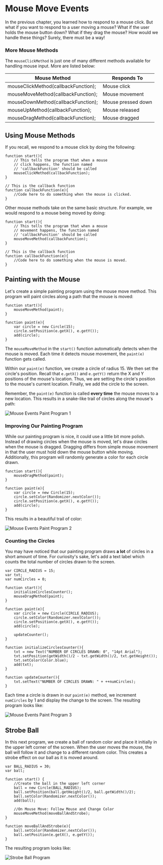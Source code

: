 # Mouse Move Events

In the previous chapter, you learned how to respond to a mouse click. But what if you want to respond to a user moving a mouse? What if the user holds the mouse button down? What if they drag the mouse? How would we handle these things? Surely, there must be a way!

### More Mouse Methods

The `mouseClickMethod` is just one of many different methods available for handling mouse input. More are listed below:

| Mouse Method | Responds To|
| -- | -- |
| mouseClickMethod(callbackFunction); | Mouse click |
| mouseMoveMethod(callbackFunction); | Mouse movement |
| mouseDownMethod(callbackFunction); | Mouse pressed down |
| mouseUpMethod(callbackFunction); | Mouse released|
| mouseDragMethod(callbackFunction);| Mouse dragged |

## Using Mouse Methods

If you recall, we respond to a mouse click by doing the following:


```
function start(){
    // This tells the program that when a mouse
    // click happens, the function named
    // 'callbackFunction' should be called
    mouseClickMethod(callbackFunction);
}

// This is the callback function
function callbackFunction(e){
    //Code here to do something when the mouse is clicked.
}
```

Other mouse methods take on the same basic structure. For example, we would respond to a mouse being moved by doing:

```
function start(){
    // This tells the program that when a mouse
    // movement happens, the function named
    // 'callbackFunction' should be called
    mouseMoveMethod(callbackFunction);
}

// This is the callback function
function callbackFunction(e){
    //Code here to do something when the mouse is moved.
}
```

## Painting with the Mouse

Let's create a simple painting program using the mouse move method. This program will paint circles along a path that the mouse is moved:

```
function start(){
	mouseMoveMethod(paint);
}

function paint(e){
	var circle = new Circle(15);
	circle.setPosition(e.getX(), e.getY());
	add(circle);
}
```

The `mouseMoveMethod` in the `start()` function automatically detects when the mouse is moved. Each time it detects mouse movement, the `paint(e)` function gets called. 

Within our `paint(e)` function, we create a circle of radius 15. We then set the circle's position. Recall that `e.getX()` and `e.getY()` return the X and Y positions of the mouse's location. Thus, we are setting the circle's position to the mouse's current location. Finally, we add the circle to the screen.

Remember, the `paint(e)` function is called **every time** the mouse moves to a new location. This results in a snake-like trail of circles along the mouse's path:

![Mouse Events Paint Program 1](../static/animationGames/mouse_events_paint_program1.png "Mouse Events Paint Program 1")

### Improving Our Painting Program

While our painting program is nice, it could use a little bit more polish. Instead of drawing circles when the mouse is moved, let's draw circles when the mouse is dragged. Dragging differs from simple mouse movement in that the user must hold down the mouse button while moving. Additionally, this program will randomly generate a color for each circle drawn.

```
function start(){
	mouseDragMethod(paint);
}

function paint(e){
	var circle = new Circle(15);
	circle.setColor(Randomizer.nextColor());
	circle.setPosition(e.getX(), e.getY());
	add(circle);
}
```

This results in a beautiful trail of color:

![Mouse Events Paint Program 2](../static/animationGames/mouse_events_paint_program2.png "Mouse Events Paint Program 2")


### Counting the Circles

You may have noticed that our painting program draws **a lot** of circles in a short amount of time. For curiosity's sake, let's add a text label which counts the total number of circles drawn to the screen.

```
var CIRCLE_RADIUS = 15;
var txt;
var numCircles = 0;

function start(){
    initializeCirclesCounter();
	mouseDragMethod(paint);
}

function paint(e){
	var circle = new Circle(CIRCLE_RADIUS);
	circle.setColor(Randomizer.nextColor());
	circle.setPosition(e.getX(), e.getY());
	add(circle);
	
	updateCounter();
}

function initializeCirclesCounter(){
    txt = new Text("NUMBER OF CIRCLES DRAWN: 0", "14pt Arial");
    txt.setPosition(getWidth()/2 - txt.getWidth()/2, txt.getHeight());
    txt.setColor(Color.blue);
    add(txt);
}

function updateCounter(){
    txt.setText("NUMBER OF CIRCLES DRAWN: " + ++numCircles);
}
```

Each time a circle is drawn in our `paint(e)` method, we increment `numCircles` by 1 and display the change to the screen. The resulting program looks like:

![Mouse Events Paint Program 3](../static/animationGames/mouse_events_paint_program3.png "Mouse Events Paint Program 3")

## Strobe Ball

In this next program, we create a ball of random color and place it initially in the upper left corner of the screen. When the user moves the mouse, the ball will follow it and change to a different random color. This creates a strobe effect on our ball as it is moved around.

```
var BALL_RADIUS = 30;
var ball;

function start() {
    //Create the ball in the upper left corner
    ball = new Circle(BALL_RADIUS);
	ball.setPosition(ball.getHeight()/2, ball.getWidth()/2);
	ball.setColor(Randomizer.nextColor());
	add(ball);
	
	//On Mouse Move: Follow Mouse and Change Color
    mouseMoveMethod(moveBallAndStrobe);
}

function moveBallAndStrobe(e){
    ball.setColor(Randomizer.nextColor());
    ball.setPosition(e.getX(), e.getY());
}
```

The resulting program looks like:

![Strobe Ball Program](../static/animationGames/strobe_ball.gif "Strobe Ball Program")









